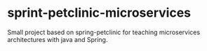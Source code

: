 # sprint-petclinic-microservices
Small project based on spring-petclinic for teaching microservices architectures with java and Spring.
